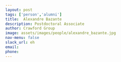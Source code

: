 ```yaml
---
layout: post 
tags: ['person','alumni']
title:  Alexandre Bazante 
description: Postdoctoral Associate
author: Crawford Group 
image: assets/images/people/alexandre_bazante.jpg
nav-menu: false 
slack_url: eh
email: 
phone: 
---
```


